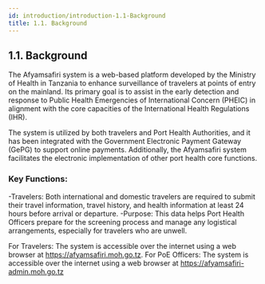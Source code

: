 ```yaml
---
id: introduction/introduction-1.1-Background
title: 1.1. Background
---
```



## 1.1. Background

The Afyamsafiri system is a web-based platform developed by the Ministry of Health in Tanzania to enhance surveillance of travelers at points of entry on the mainland. Its primary goal is to assist in the early detection and response to Public Health Emergencies of International Concern (PHEIC) in alignment with the core capacities of the International Health Regulations (IHR).

The system is utilized by both travelers and Port Health Authorities, and it has been integrated with the Government Electronic Payment Gateway (GePG) to support online payments. Additionally, the Afyamsafiri system facilitates the electronic implementation of other port health core functions.

### Key Functions:

-Travelers: Both international and domestic travelers are required to submit their travel information, travel history, and health information at least 24 hours before arrival or departure.
  -Purpose: This data helps Port Health Officers prepare for the screening process and manage any logistical arrangements, especially for travelers who are unwell.

For Travelers: The system is accessible over the internet using a web browser at https://afyamsafiri.moh.go.tz.
For PoE Officers: The system is accessible over the internet using a web browser at https://afyamsafiri-admin.moh.go.tz
